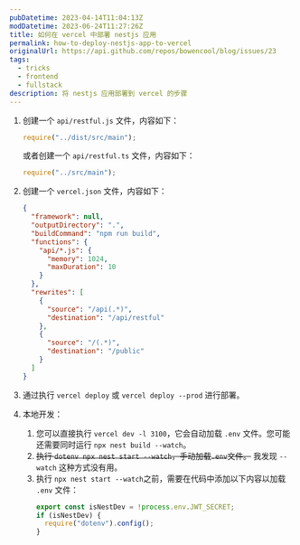 ```yaml
---
pubDatetime: 2023-04-14T11:04:13Z
modDatetime: 2023-06-24T11:27:26Z
title: 如何在 vercel 中部署 nestjs 应用
permalink: how-to-deploy-nestjs-app-to-vercel
originalUrl: https://api.github.com/repos/bowencool/blog/issues/23
tags:
  - tricks
  - frontend
  - fullstack
description: 将 nestjs 应用部署到 vercel 的步骤
---
```


1. 创建一个 `api/restful.js` 文件，内容如下：

   ```js
   require("../dist/src/main");
   ```

   或者创建一个 `api/restful.ts` 文件，内容如下：

   ```ts
   require("../src/main");
   ```

2. 创建一个 `vercel.json` 文件，内容如下：

   ```json
   {
     "framework": null,
     "outputDirectory": ".",
     "buildCommand": "npm run build",
     "functions": {
       "api/*.js": {
         "memory": 1024,
         "maxDuration": 10
       }
     },
     "rewrites": [
       {
         "source": "/api(.*)",
         "destination": "/api/restful"
       },
       {
         "source": "/(.*)",
         "destination": "/public"
       }
     ]
   }
   ```

3. 通过执行 `vercel deploy` 或 `vercel deploy --prod` 进行部署。

4. 本地开发：

   1. 您可以直接执行 `vercel dev -l 3100`，它会自动加载 `.env` 文件。您可能还需要同时运行 `npx nest build --watch`。
   2. ~~执行 `dotenv npx nest start --watch`，手动加载`.env`文件。~~ 我发现 `--watch` 这种方式没有用。
   3. 执行 `npx nest start --watch`之前，需要在代码中添加以下内容以加载 `.env` 文件：
      ```ts
      export const isNestDev = !process.env.JWT_SECRET;
      if (isNestDev) {
        require("dotenv").config();
      }
      ```
